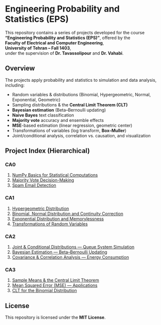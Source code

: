 ﻿
# Engineering Probability and Statistics (EPS)

This repository contains a series of projects developed for the course  
**“Engineering Probability and Statistics (EPS)”**, offered by the  
**Faculty of Electrical and Computer Engineering**,  
**University of Tehran – Fall 1403**,  
under the supervision of **Dr. Tavassolipour** and **Dr. Vahabi**.

## Overview

The projects apply probability and statistics to simulation and data analysis, including:
- Random variables & distributions (Binomial, Hypergeometric, Normal, Exponential, Geometric)
- Sampling distributions & the **Central Limit Theorem (CLT)**
- **Bayesian estimation** (Beta–Bernoulli updating)
- **Naive Bayes** text classification
- **Majority vote** accuracy and ensemble effects
- **MSE**-based estimation (linear regression, geometric center)
- Transformations of variables (log transform, **Box–Muller**)
- Joint/conditional analysis, correlation vs. causation, and visualization

## Project Index (Hierarchical)

### CA0
1. [NumPy Basics for Statistical Computations](https://github.com/ParsaBukani/Engineering-Probability-and-Statistics-EPS-/tree/main/NumPy%20Basics%20for%20Statistical%20Computations)
2. [Majority Vote Decision-Making](https://github.com/ParsaBukani/Engineering-Probability-and-Statistics-EPS-/tree/main/Majority%20Vote%20Decision-Making)
3. [Spam Email Detection](https://github.com/ParsaBukani/Engineering-Probability-and-Statistics-EPS-/tree/main/Spam%20Email%20Detection)

### CA1
1. [Hypergeometric Distribution](https://github.com/ParsaBukani/Engineering-Probability-and-Statistics-EPS-/tree/main/Hypergeometric%20Distribution)
2. [Binomial, Normal Distribution and Continuity Correction](https://github.com/ParsaBukani/Engineering-Probability-and-Statistics-EPS-/tree/main/Binomial%2C%20Normal%20Distribution%20and%20Continuity%20Correction)
3. [Exponential Distribution and Memorylessness](https://github.com/ParsaBukani/Engineering-Probability-and-Statistics-EPS-/tree/main/Exponential%20Distribution%20and%20Memorylessness)
4. [Transformations of Random Variables](https://github.com/ParsaBukani/Engineering-Probability-and-Statistics-EPS-/tree/main/Transformations%20of%20Random%20Variables)

### CA2
1. [Joint & Conditional Distributions — Queue System Simulation](https://github.com/ParsaBukani/Engineering-Probability-and-Statistics-EPS-/tree/main/Joint%20%26%20Conditional%20Distributions)
2. [Bayesian Estimation — Beta–Bernoulli Updating](https://github.com/ParsaBukani/Engineering-Probability-and-Statistics-EPS-/tree/main/Bayesian%20Estimation)
3. [Covariance & Correlation Analysis — Energy Consumption](https://github.com/ParsaBukani/Engineering-Probability-and-Statistics-EPS-/tree/main/Covariance%20%26%20Correlation%20Analysis)

### CA3
1. [Sample Means & the Central Limit Theorem](https://github.com/ParsaBukani/Engineering-Probability-and-Statistics-EPS-/tree/main/Sampling%20%26%20the%20Central%20Limit%20Theorem)
2. [Mean Squared Error (MSE) — Applications](https://github.com/ParsaBukani/Engineering-Probability-and-Statistics-EPS-/tree/main/Mean%20Squared%20Error%20Applications)
3. [CLT for the Binomial Distribution](https://github.com/ParsaBukani/Engineering-Probability-and-Statistics-EPS-/tree/main/CLT%20for%20the%20Binomial%20Distribution)

## License

This repository is licensed under the **MIT License**.

